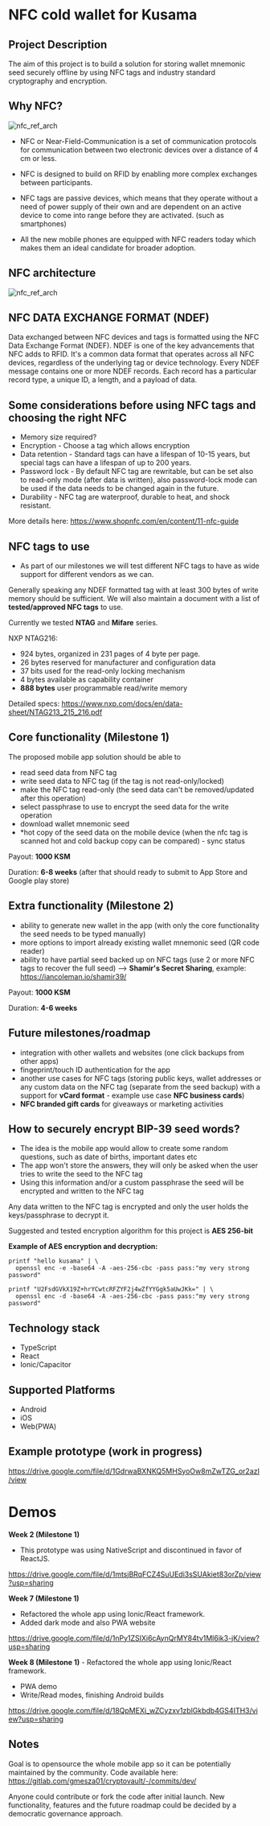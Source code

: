 # NFC cold wallet for Kusama

## Project Description
The aim of this project is to build a solution for storing wallet mnemonic seed securely offline by using NFC tags and industry standard cryptography and encryption.

## Why NFC?
![nfc_ref_arch](nfc.jpg)
- NFC or Near-Field-Communication is a set of communication protocols for communication between two electronic devices over a distance of 4 cm or less.

- NFC is designed to build on RFID by enabling more complex exchanges between participants.

- NFC tags are passive devices, which means that they operate without a need of power supply of their own and are dependent on an active device to come into range before they are activated. (such as smartphones)

- All the new mobile phones are equipped with NFC readers today which makes them an ideal candidate for broader adoption.

## NFC architecture
![nfc_ref_arch](nfc_arch.jpg)

## NFC DATA EXCHANGE FORMAT (NDEF)
Data exchanged between NFC devices and tags is formatted using the NFC Data Exchange Format (NDEF). NDEF is one of the key advancements that NFC adds to RFID. It's a common data format that operates across all NFC devices, regardless of the underlying tag or device technology. Every NDEF message contains one or more NDEF records. Each record has a particular record type, a unique ID, a length, and a payload of data.

## Some considerations before using NFC tags and choosing the right NFC
- Memory size required?
- Encryption - Choose a tag which allows encryption
- Data retention - Standard tags can have a lifespan of 10-15 years, but special tags can have a lifespan of up to 200 years.
- Password lock - By default NFC tag are rewritable, but can be set also to read-only mode (after data is written), also password-lock mode can be used if the data needs to be changed again in the future.
- Durability - NFC tag are waterproof, durable to heat, and shock resistant.

More details here: https://www.shopnfc.com/en/content/11-nfc-guide

## NFC tags to use
- As part of our milestones we will test different NFC tags to have as wide support for different vendors as we can.

Generally speaking any NDEF formatted tag with at least 300 bytes of write memory should be sufficient. We will also maintain a document with a list of **tested/approved NFC tags** to use.

Currently we tested **NTAG** and **Mifare** series.

NXP NTAG216: 
- 924 bytes, organized in 231 pages of 4 byte per page.
- 26 bytes reserved for manufacturer and configuration data
- 37 bits used for the read-only locking mechanism
- 4 bytes available as capability container
- **888 bytes** user programmable read/write memory

Detailed specs:
https://www.nxp.com/docs/en/data-sheet/NTAG213_215_216.pdf


## Core functionality (Milestone 1)
The proposed mobile app solution should be able to
- read seed data from NFC tag
- write seed data to NFC tag (if the tag is not read-only/locked)
- make the NFC tag read-only (the seed data can't be removed/updated after this operation)
- select passphrase to use to encrypt the seed data for the write operation
- download wallet mnemonic seed 
- *hot copy of the seed data on the mobile device (when the nfc tag is scanned hot and cold backup copy can be compared) - sync status

Payout: **1000 KSM**

Duration: **6-8 weeks** (after that should ready to submit to App Store and Google play store)

## Extra functionality (Milestone 2)
- ability to generate new wallet in the app (with only the core functionality the seed needs to be typed manually)
- more options to import already existing wallet mnemonic seed (QR code reader)
- ability to have partial seed backed up on NFC tags (use 2 or more NFC tags to recover the full seed) --> **Shamir's Secret Sharing**, example: https://iancoleman.io/shamir39/

Payout: **1000 KSM**

Duration: **4-6 weeks**

## Future milestones/roadmap
- integration with other wallets and websites (one click backups from other apps)
- fingeprint/touch ID authentication for the app
- another use cases for NFC tags (storing public keys, wallet addresses or any custom data on the NFC tag (separate from the seed backup) with a support for **vCard format** - example use case **NFC business cards**)
- **NFC branded gift cards** for giveaways or marketing activities

## How to securely encrypt BIP-39 seed words?
- The idea is the mobile app would allow to create some random questions, such as date of births, important dates etc
- The app won't store the answers, they will only be asked when the user tries to write the seed to the NFC tag
- Using this information and/or a custom passphrase the seed will be encrypted and written to the NFC tag 

Any data written to the NFC tag is encrypted and only the user holds the keys/passphrase to decrypt it.

Suggested and tested encryption algorithm for this project is **AES 256-bit**

**Example of AES encryption and decryption:**

```
printf "hello kusama" | \
  openssl enc -e -base64 -A -aes-256-cbc -pass pass:"my very strong password"
```

```
printf "U2FsdGVkX19Z+hrYCwtcRFZYF2j4wZfYYGgk5aUwJKk=" | \
  openssl enc -d -base64 -A -aes-256-cbc -pass pass:"my very strong password"
```

## Technology stack
- TypeScript
- React
- Ionic/Capacitor

## Supported Platforms
- Android 
- iOS
- Web(PWA)

## Example prototype (work in progress)
https://drive.google.com/file/d/1GdrwaBXNKQ5MHSyoOw8mZwTZG_or2azI/view

# Demos

**Week 2 (Milestone 1)** 
- This prototype was using NativeScript and discontinued in favor of ReactJS.

https://drive.google.com/file/d/1mtsjBRqFCZ4SuUEdi3sSUAkiet83orZp/view?usp=sharing

**Week 7 (Milestone 1)** 
- Refactored the whole app using Ionic/React framework.
- Added dark mode and also PWA website

https://drive.google.com/file/d/1nPy1ZSIXi6cAynQrMY84tv1Ml6ik3-jK/view?usp=sharing

**Week 8 (Milestone 1)** - Refactored the whole app using Ionic/React framework.
- PWA demo
- Write/Read modes, finishing Android builds

https://drive.google.com/file/d/18QpMEXj_wZCyzxv1zblGkbdb4GS4ITH3/view?usp=sharing

## Notes
Goal is to opensource the whole mobile app so it can be potentially maintained by the community.
Code available here: https://gitlab.com/gmesza01/cryptovault/-/commits/dev/

Anyone could contribute or fork the code after initial launch.
New functionality, features and the future roadmap could be decided by a democratic governance approach.
